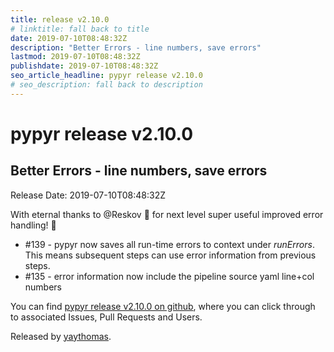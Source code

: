 ```yaml
---
title: release v2.10.0
# linktitle: fall back to title
date: 2019-07-10T08:48:32Z
description: "Better Errors - line numbers, save errors"
lastmod: 2019-07-10T08:48:32Z
publishdate: 2019-07-10T08:48:32Z
seo_article_headline: pypyr release v2.10.0
# seo_description: fall back to description
---
```

# pypyr release v2.10.0
## Better Errors - line numbers, save errors
Release Date: 2019-07-10T08:48:32Z

With eternal thanks to @Reskov 🎉 for next level super useful improved error handling! 🙇 
 
- #139 - pypyr now saves all run-time errors to context under *runErrors*. This means subsequent steps can use error information from previous steps.
- #135 - error information now include the pipeline source yaml line+col numbers

You can find [pypyr release v2.10.0 on github](https://github.com/pypyr/pypyr/releases/tag/v2.10.0), where you can 
click through to associated Issues, Pull Requests and Users.

Released by [yaythomas](https://github.com/yaythomas).

